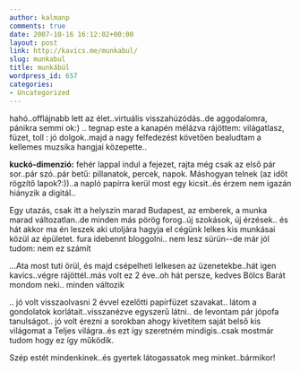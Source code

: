 ```yaml
---
author: kalmanp
comments: true
date: 2007-10-16 16:12:02+00:00
layout: post
link: http://kavics.me/munkabul/
slug: munkabul
title: munkábúl
wordpress_id: 657
categories:
- Uncategorized
---
```



hahó..offlájnabb lett az élet..virtuális visszahúzódás..de aggodalomra, pánikra semmi ok:) .. tegnap este a kanapén mélázva rájöttem: világatlasz, füzet, toll : jó dolgok..majd a nagy felfedezést követően bealudtam a kellemes muzsika hangjai közepette.. 






**kuckó-dimenzió:** fehér lappal indul a fejezet, rajta még csak az első pár sor..pár szó..pár betű: pillanatok, percek, napok. Máshogyan telnek (az időt rögzítő lapok?:))..a napló papírra kerül most egy kicsit..és érzem nem igazán hiányzik a digitál..   

Egy utazás, csak itt a helyszín marad Budapest, az emberek, a munka marad változatlan..de minden más pörög forog..új szokások, új érzések.. és hát akkor ma én leszek aki utoljára hagyja el cégünk lelkes kis munkásai közül az épületet. fura idebennt bloggolni.. nem lesz sürün--de már jól tudom: nem ez számít






...Ata most tuti örül, és majd csépelheti lelkesen az üzenetekbe..hát igen kavics..végre rájöttél..más volt ez 2 éve..oh hát persze, kedves Bölcs Barát mondom neki.. minden változik






.. jó volt visszaolvasni 2 évvel ezelőtti papírfüzet szavakat.. látom a gondolatok korlátait..visszanézve egyszerű látni.. de levontam pár jópofa tanulságot.. jó volt érezni a sorokban ahogy kivetítem saját belső kis világomat a Teljes világra..és ezt így szeretném mindigis..csak mostmár tudom hogy ez így működik.






Szép estét mindenkinek..és gyertek látogassatok meg minket..bármikor!

